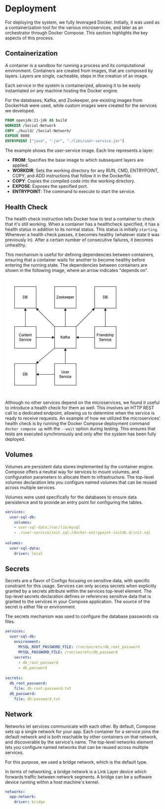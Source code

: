 # Deployment
For deploying the system, we fully leveraged Docker.
Initially, it was used as a containerization tool for the various microservices, 
and later as an orchestrator through Docker Compose. This section highlights the key aspects of this process.

## Containerization
A container is a sandbox for running a process and its computational environment.
Containers are created from images, that are composed by layers.
Layers are single, cacheable, steps in the creation of an image.

Each service in the system is containerized, allowing it to be easily instantiated on any machine hosting the Docker engine.

For the databases, Kafka, and Zookeeper, pre-existing images from DockerHub were used, 
while custom images were created for the services we developed.

```dockerfile
FROM openjdk:21-jdk AS build
WORKDIR /Social-Network
COPY ./build/ /Social-Network/
EXPOSE 8080
ENTRYPOINT ["java", "-jar", "./libs/user-service.jar"]
```

The example shows the user-service image. Each line represents a layer:

- **FROM**: Specifies the base image to which subsequent layers are applied.
- **WORKDIR**: Sets the working directory for any RUN, CMD, ENTRYPOINT, COPY, and ADD instructions that follow it in the Dockerfile.
- **COPY**: Copies the compiled code into the working directory.
- **EXPOSE**: Exposes the specified port.
- **ENTRYPOINT**: The command to execute to start the service.

## Health Check
The health check instruction tells Docker how to test a container to check that it's still working.
When a container has a healthcheck specified, it has a health status in addition to its normal status. 
This status is initially `starting`. Whenever a health check passes, it becomes healthy 
(whatever state it was previously in). After a certain number of consecutive failures, it becomes unhealthy.

This mechanism is useful for defining dependencies between containers, 
ensuring that a container waits for another to become healthy before entering the running state.
The dependencies between containers are shown in the following image, where an arrow indicates "depends on".

![Dependencies](./img/Dependencies.jpg)

Although no other services depend on the microservices, we found it useful to introduce a health check for them as well. 
This involves an HTTP REST call to a dedicated endpoint, allowing us to determine when the service is ready to receive requests.
An example of how we utilized the microservices' health check is by running the Docker Compose deployment command 
`docker compose up` with the `--wait` option during testing. 
This ensures that tests are executed synchronously and only after the system has been fully deployed.

## Volumes
Volumes are persistent data stores implemented by the container engine. Compose offers a neutral way for services to mount volumes, 
and configuration parameters to allocate them to infrastructure. 
The top-level volumes declaration lets you configure named volumes that can be reused across multiple services.

Volumes were used specifically for the databases to ensure data persistence 
and to provide an entry point for configuring the tables.
```yaml
services:
  user-sql-db:
    volumes:
    - user-sql-data:/var/lib/mysql
    - ./user-service/init.sql:/docker-entrypoint-initdb.d/init.sql

volumes:
  user-sql-data:
    driver: local
```

## Secrets
Secrets are a flavor of Configs focusing on sensitive data, with specific constraint for this usage.
Services can only access secrets when explicitly granted by a secrets attribute within the services top-level element.
The top-level secrets declaration defines or references sensitive data that is granted to the services in your 
Compose application. The source of the secret is either file or environment.

The secrets mechanism was used to configure the database passwords via files.
```yaml
services:
  user-sql-db:
    environment:
      MYSQL_ROOT_PASSWORD_FILE: /run/secrets/db_root_password
      MYSQL_PASSWORD_FILE: /run/secrets/db_password
    secrets:
      - db_root_password
      - db_password

secrets:
  db_root_password:
    file: db-root-password.txt
  db_password:
    file: db-password.txt
```

## Network
Networks let services communicate with each other. By default, Compose sets up a single network for your app. 
Each container for a service joins the default network and is both reachable by other containers on that network, 
and discoverable by the service's name. 
The top-level networks element lets you configure named networks that can be reused across multiple services.

For this purpose, we used a bridge network, which is the default type.

In terms of networking, a bridge network is a Link Layer device which forwards traffic between network segments. 
A bridge can be a software device running within a host machine's kernel.

```yaml
networks:
  app-network:
    driver: bridge
```